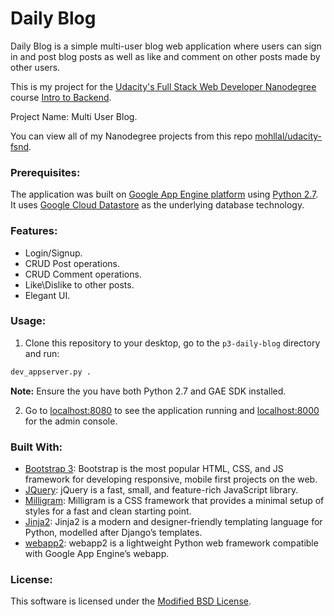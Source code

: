 # Daily Blog

Daily Blog is a simple multi-user blog web application where users can sign in and post blog posts as well as like and comment on other posts made by other users.

This is my project for the [Udacity's Full Stack Web Developer Nanodegree](https://www.udacity.com/course/full-stack-web-developer-nanodegree--nd004) course [Intro to Backend](https://www.udacity.com/course/intro-to-backend--ud171).

Project Name: Multi User Blog.

You can view all of my Nanodegree projects from this repo [mohllal/udacity-fsnd](https://github.com/mohllal/udacity-fsnd).

### Prerequisites:
The application was built on [Google App Engine platform](https://cloud.google.com/appengine/docs/standard/python/download) using [Python 2.7](https://www.python.org/downloads/).
It uses [Google Cloud Datastore](https://cloud.google.com/appengine/docs/standard/python/datastore/) as the underlying database technology.

### Features:
 - Login/Signup.
 - CRUD Post operations.
 - CRUD Comment operations.
 - Like\Dislike to other posts.
 - Elegant UI.

### Usage:
1. Clone this repository to your desktop, go to the ```p3-daily-blog``` directory and run:
```python
dev_appserver.py .
```
**Note:** Ensure the you have both Python 2.7 and GAE SDK installed.

2. Go to [localhost:8080](http://localhost:8080) to see the application running and [localhost:8000](http://localhost:8000) for the admin console.

### Built With:
- [Bootstrap 3](http://getbootstrap.com/): Bootstrap is the most popular HTML, CSS, and JS framework for developing responsive, mobile first projects on the web.
- [JQuery](https://jquery.com/): jQuery is a fast, small, and feature-rich JavaScript library.
- [Milligram](http://milligram.io/): Milligram is a CSS framework that provides a minimal setup of styles for a fast and clean starting point.
- [Jinja2](http://jinja.pocoo.org/docs/2.9/): Jinja2 is a modern and designer-friendly templating language for Python, modelled after Django’s templates.
- [webapp2](https://webapp2.readthedocs.io/en/latest/): webapp2 is a lightweight Python web framework compatible with Google App Engine’s webapp.

### License:
This software is licensed under the [Modified BSD License](https://opensource.org/licenses/BSD-3-Clause).